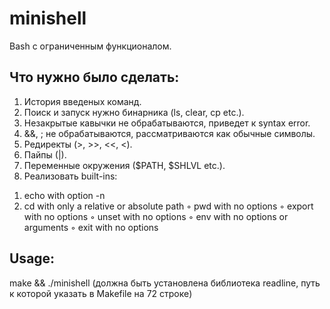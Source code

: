 # minishell
Bash с ограниченным функционалом. 
## Что нужно было сделать:
1) История введеных команд.
2) Поиск и запуск нужно бинарника (ls, clear, cp etc.).
3) Незакрытые кавычки не обрабатываются, приведет к syntax error.
4) &&, ; не обрабатываются, рассматриваются как обычные символы.
5) Редиректы (>, >>, <<, <).
6) Пайпы (|). 
7) Переменные окружения ($PATH, $SHLVL etc.).
8) Реализовать built-ins:
  1. echo with option -n
  2. cd with only a relative or absolute path ◦ pwd with no options
◦ export with no options
◦ unset with no options
◦ env with no options or arguments
◦ exit with no options
## Usage:
make && ./minishell (должна быть установлена библиотека readline, путь к которой указать в Makefile на 72 строке)
